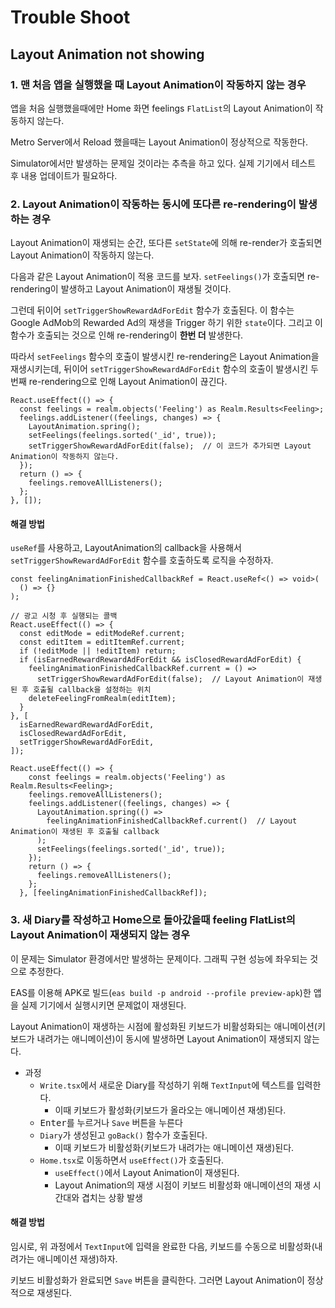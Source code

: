 # Trouble Shoot

## Layout Animation not showing

### 1. 맨 처음 앱을 실행했을 때 Layout Animation이 작동하지 않는 경우

앱을 처음 실행했을때에만 Home 화면 feelings `FlatList`의 Layout Animation이 작동하지 않는다.

Metro Server에서 Reload 했을때는 Layout Animation이 정상적으로 작동한다.

Simulator에서만 발생하는 문제일 것이라는 추측을 하고 있다. 실제 기기에서 테스트 후 내용 업데이트가 필요하다.

### 2. Layout Animation이 작동하는 동시에 또다른 re-rendering이 발생하는 경우

Layout Animation이 재생되는 순간, 또다른 `setState`에 의해 re-render가 호출되면 Layout Animation이 작동하지 않는다.

다음과 같은 Layout Animation이 적용 코드를 보자. `setFeelings()`가 호출되면 re-rendering이 발생하고 Layout Animation이 재생될 것이다.

그런데 뒤이어 `setTriggerShowRewardAdForEdit` 함수가 호출된다. 이 함수는 Google AdMob의 Rewarded Ad의 재생을 Trigger 하기 위한 `state`이다. 그리고 이 함수가 호출되는 것으로 인해 re-rendering이 **한번 더** 발생한다.

따라서 `setFeelings` 함수의 호출이 발생시킨 re-rendering은 Layout Animation을 재생시키는데, 뒤이어 `setTriggerShowRewardAdForEdit` 함수의 호출이 발생시킨 두번째 re-rendering으로 인해 Layout Animation이 끊긴다.

```tsx
React.useEffect(() => {
  const feelings = realm.objects('Feeling') as Realm.Results<Feeling>;
  feelings.addListener((feelings, changes) => {
    LayoutAnimation.spring();
    setFeelings(feelings.sorted('_id', true));
    setTriggerShowRewardAdForEdit(false);  // 이 코드가 추가되면 Layout Animation이 작동하지 않는다.
  });
  return () => {
    feelings.removeAllListeners();
  };
}, []);
```

#### 해결 방법

`useRef`를 사용하고, LayoutAnimation의 callback을 사용해서 `setTriggerShowRewardAdForEdit` 함수를 호출하도록 로직을 수정하자.

```tsx
const feelingAnimationFinishedCallbackRef = React.useRef<() => void>(
  () => {}
);

// 광고 시청 후 실행되는 콜백
React.useEffect(() => {
  const editMode = editModeRef.current;
  const editItem = editItemRef.current;
  if (!editMode || !editItem) return;
  if (isEarnedRewardRewardAdForEdit && isClosedRewardAdForEdit) {
    feelingAnimationFinishedCallbackRef.current = () =>
      setTriggerShowRewardAdForEdit(false);  // Layout Animation이 재생된 후 호출될 callback을 설정하는 위치
    deleteFeelingFromRealm(editItem);
  }
}, [
  isEarnedRewardRewardAdForEdit,
  isClosedRewardAdForEdit,
  setTriggerShowRewardAdForEdit,
]);

React.useEffect(() => {
    const feelings = realm.objects('Feeling') as Realm.Results<Feeling>;
    feelings.removeAllListeners();
    feelings.addListener((feelings, changes) => {
      LayoutAnimation.spring(() =>
        feelingAnimationFinishedCallbackRef.current()  // Layout Animation이 재생된 후 호출될 callback
      );
      setFeelings(feelings.sorted('_id', true));
    });
    return () => {
      feelings.removeAllListeners();
    };
  }, [feelingAnimationFinishedCallbackRef]);

```

### 3. 새 Diary를 작성하고 Home으로 돌아갔을때 feeling FlatList의 Layout Animation이 재생되지 않는 경우

이 문제는 Simulator 환경에서만 발생하는 문제이다. 그래픽 구현 성능에 좌우되는 것으로 추정한다.

EAS를 이용해 APK로 빌드(`eas build -p android --profile preview-apk`)한 앱을 실제 기기에서 실행시키면 문제없이 재생된다.

Layout Animation이 재생하는 시점에 활성화된 키보드가 비활성화되는 애니메이션(키보드가 내려가는 애니메이션)이 동시에 발생하면 Layout Animation이 재생되지 않는다.

* 과정
  * `Write.tsx`에서 새로운 Diary를 작성하기 위해 `TextInput`에 텍스트를 입력한다.
    * 이때 키보드가 활성화(키보드가 올라오는 애니메이션 재생)된다.
  * <kbd>Enter</kbd>를 누르거나 `Save` 버튼을 누른다
  * `Diary`가 생성된고 `goBack()` 함수가 호출된다.
    * 이때 키보드가 비활성화(키보드가 내려가는 애니메이션 재생)된다.
  * `Home.tsx`로 이동하면서 `useEffect()`가 호출된다.
    * `useEffect()`에서 Layout Animation이 재생된다.
    * Layout Animation의 재생 시점이 키보드 비활성화 애니메이션의 재생 시간대와 겹치는 상황 발생

#### 해결 방법

임시로, 위 과정에서 `TextInput`에 입력을 완료한 다음, 키보드를 수동으로 비활성화(내려가는 애니메이션 재생)하자.

키보드 비활성화가 완료되면 `Save` 버튼을 클릭한다. 그러면 Layout Animation이 정상적으로 재생된다.

